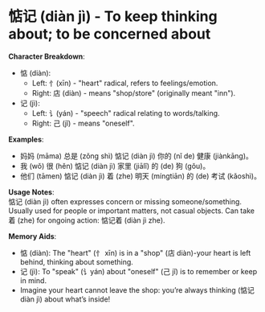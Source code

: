 # **惦记 (diàn jì) - To keep thinking about; to be concerned about**

**Character Breakdown**:  
- 惦 (diàn):
  - Left: 忄(xīn) - "heart" radical, refers to feelings/emotion.
  - Right: 店 (diàn) - means "shop/store" (originally meant "inn").  
- 记 (jì):
  - Left: 讠(yán) - "speech" radical relating to words/talking.
  - Right: 己 (jǐ) - means "oneself".

**Examples**:  
- 妈妈 (māma) 总是 (zǒng shì) 惦记 (diàn jì) 你的 (nǐ de) 健康 (jiànkāng)。  
- 我 (wǒ) 很 (hěn) 惦记 (diàn jì) 家里 (jiālǐ) 的 (de) 狗 (gǒu)。  
- 他们 (tāmen) 惦记 (diàn jì) 着 (zhe) 明天 (míngtiān) 的 (de) 考试 (kǎoshì)。

**Usage Notes**:  
惦记 (diàn jì) often expresses concern or missing someone/something. Usually used for people or important matters, not casual objects. Can take 着 (zhe) for ongoing action: 惦记着 (diàn jì zhe).

**Memory Aids**:  
- 惦 (diàn): The "heart" (忄 xīn) is in a "shop" (店 diàn)-your heart is left behind, thinking about something.  
- 记 (jì): To "speak" (讠yán) about "oneself" (己 jǐ) is to remember or keep in mind.  
- Imagine your heart cannot leave the shop: you’re always thinking (惦记 diàn jì) about what’s inside!